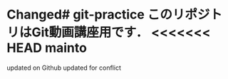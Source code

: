 Changed# git-practice
このリポジトリはGit動画講座用です．
<<<<<<< HEAD
mainto
=======
updated on Github
updated for conflict
